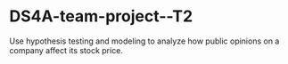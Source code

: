 # DS4A-team-project--T2
Use hypothesis testing and modeling to analyze how public opinions on a company affect its stock price.
